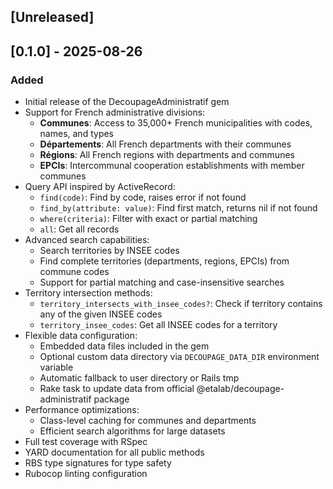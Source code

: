 ## [Unreleased]

## [0.1.0] - 2025-08-26

### Added
- Initial release of the DecoupageAdministratif gem
- Support for French administrative divisions:
  - **Communes**: Access to 35,000+ French municipalities with codes, names, and types
  - **Départements**: All French departments with their communes
  - **Régions**: All French regions with departments and communes
  - **EPCIs**: Intercommunal cooperation establishments with member communes
- Query API inspired by ActiveRecord:
  - `find(code)`: Find by code, raises error if not found
  - `find_by(attribute: value)`: Find first match, returns nil if not found
  - `where(criteria)`: Filter with exact or partial matching
  - `all`: Get all records
- Advanced search capabilities:
  - Search territories by INSEE codes
  - Find complete territories (departments, regions, EPCIs) from commune codes
  - Support for partial matching and case-insensitive searches
- Territory intersection methods:
  - `territory_intersects_with_insee_codes?`: Check if territory contains any of the given INSEE codes
  - `territory_insee_codes`: Get all INSEE codes for a territory
- Flexible data configuration:
  - Embedded data files included in the gem
  - Optional custom data directory via `DECOUPAGE_DATA_DIR` environment variable
  - Automatic fallback to user directory or Rails tmp
  - Rake task to update data from official @etalab/decoupage-administratif package
- Performance optimizations:
  - Class-level caching for communes and departments
  - Efficient search algorithms for large datasets
- Full test coverage with RSpec
- YARD documentation for all public methods
- RBS type signatures for type safety
- Rubocop linting configuration

